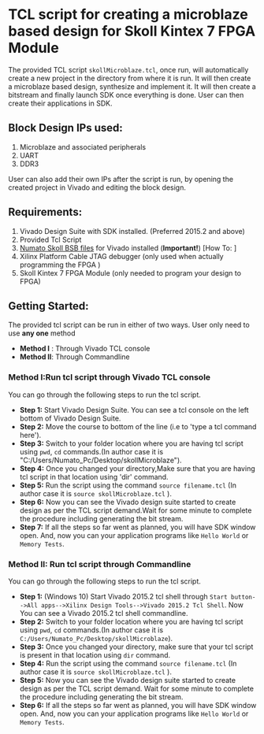 
# TCL script for creating a microblaze based design for Skoll Kintex 7 FPGA Module

The provided TCL script `skollMicroblaze.tcl`, once run, will automatically create a new project in the directory from where it is run. It will then create a microblaze based design, synthesize and implement it. It will then create a bitstream and finally launch SDK once everything is done. User can then create their applications in SDK.

## Block Design IPs used:
1. Microblaze and associated peripherals
2. UART
3. DDR3

User can also add their own IPs after the script is run, by opening the created project in Vivado and editing the block design.

## Requirements:

1. Vivado Design Suite with SDK installed. (Preferred 2015.2 and above)
2. Provided Tcl Script
3. [Numato Skoll BSB files](/skoll-microblaze-sample/tree/master/NumatoVivadoBSB) for Vivado installed (**Important!**) [How To: ]
4. Xilinx Platform Cable JTAG debugger (only used when actually programming the FPGA )
5. Skoll Kintex 7 FPGA Module (only needed to program your design to FPGA)

## Getting Started:

The provided tcl script can be run in either of two ways. User only need to use **any one** method

* **Method I** : Through Vivado TCL console
* **Method II**: Through Commandline

### Method I:Run tcl script through Vivado TCL console

You can go through the following steps to run the tcl script.
* **Step 1:** Start Vivado Design Suite. You can see a tcl console on the left bottom of Vivado Design Suite.  
* **Step 2:** Move the course to bottom of the line (i.e to 'type a tcl command here').  
* **Step 3:** Switch to your folder location where you are having tcl script using `pwd`, `cd` commands.(In author case it is "C:/Users/Numato_Pc/Desktop/skollMicroblaze").  
* **Step 4:** Once you changed your directory,Make sure that you are having tcl script in that location using 'dir' command.  
* **Step 5:** Run the script using the command `source filename.tcl` (In author case it is `source skollMicroblaze.tcl` ).
* **Step 6:** Now you can see the Vivado design suite started to create design as per the TCL script demand.Wait for some minute to complete the procedure including generating the bit stream.
* **Step 7:** If all the steps so far went as planned, you will have SDK window open. And, now you can your application programs like `Hello World` or `Memory Tests`.


### Method II: Run tcl script through Commandline

You can go through the following steps to run the tcl script.

* **Step 1:** (Windows 10) Start Vivado 2015.2 tcl shell through `Start button-->All apps-->Xilinx Design Tools-->Vivado 2015.2 Tcl Shell`. Now You can see a Vivado 2015.2 tcl shell commandline.
* **Step 2:** Switch to your folder location where you are having tcl script using `pwd`, `cd` commands.(In author case it is `C:/Users/Numato_Pc/Desktop/skollMicroblaze`).
* **Step 3:** Once you changed your directory, make sure that your tcl script is present in that location using `dir` command.
* **Step 4:** Run the script using the command `source filename.tcl` (In author case it is `source skollMicroblaze.tcl` ).
* **Step 5:** Now you can see the Vivado design suite started to create design as per the TCL script demand. Wait for some minute to complete the procedure including generating the bit stream.
* **Step 6:** If all the steps so far went as planned, you will have SDK window open. And, now you can your application programs like `Hello World` or `Memory Tests`.
